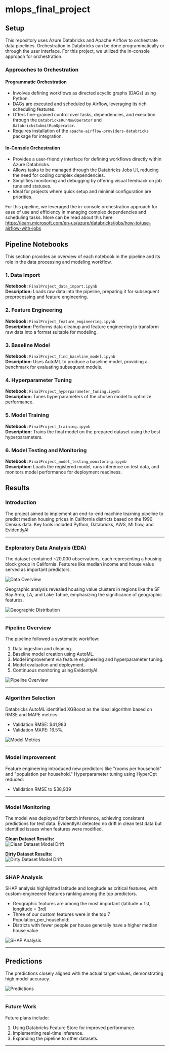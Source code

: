 # mlops_final_project

## Setup

This repository uses Azure Databricks and Apache Airflow to orchestrate data pipelines. Orchestration in Databricks can be done programmatically or through the user interface. For this project, we utilized the in-console approach for orchestration.

### Approaches to Orchestration

#### Programmatic Orchestration
- Involves defining workflows as directed acyclic graphs (DAGs) using Python.
- DAGs are executed and scheduled by Airflow, leveraging its rich scheduling features.
- Offers fine-grained control over tasks, dependencies, and execution through the `DatabricksRunNowOperator` and `DatabricksSubmitRunOperator`.
- Requires installation of the `apache-airflow-providers-databricks` package for integration.

#### In-Console Orchestration
- Provides a user-friendly interface for defining workflows directly within Azure Databricks.
- Allows tasks to be managed through the Databricks Jobs UI, reducing the need for coding complex dependencies.
- Simplifies monitoring and debugging by offering visual feedback on job runs and statuses.
- Ideal for projects where quick setup and minimal configuration are priorities.

For this pipeline, we leveraged the in-console orchestration approach for ease of use and efficiency in managing complex dependencies and scheduling tasks. More can be read about this here: https://learn.microsoft.com/en-us/azure/databricks/jobs/how-to/use-airflow-with-jobs

## Pipeline Notebooks

This section provides an overview of each notebook in the pipeline and its role in the data processing and modeling workflow.

### 1. Data Import
**Notebook:** `FinalProject_data_import.ipynb`  
**Description:** Loads raw data into the pipeline, preparing it for subsequent preprocessing and feature engineering.

### 2. Feature Engineering
**Notebook:** `FinalProject_feature_engineering.ipynb`  
**Description:** Performs data cleanup and feature engineering to transform raw data into a format suitable for modeling.

### 3. Baseline Model
**Notebook:** `FinalProject_find_baseline_model.ipynb`  
**Description:** Uses AutoML to produce a baseline model, providing a benchmark for evaluating subsequent models.

### 4. Hyperparameter Tuning
**Notebook:** `FinalProject_hyperparameter_tuning.ipynb`  
**Description:** Tunes hyperparameters of the chosen model to optimize performance.

### 5. Model Training
**Notebook:** `FinalProject_training.ipynb`  
**Description:** Trains the final model on the prepared dataset using the best hyperparameters.

### 6. Model Testing and Monitoring
**Notebook:** `FinalProject_model_testing_monitoring.ipynb`  
**Description:** Loads the registered model, runs inference on test data, and monitors model performance for deployment readiness.



## Results

### Introduction
The project aimed to implement an end-to-end machine learning pipeline to predict median housing prices in California districts based on the 1990 Census data. Key tools included Python, Databricks, AWS, MLflow, and EvidentlyAI

---

### Exploratory Data Analysis (EDA)
The dataset contained ~20,000 observations, each representing a housing block group in California. Features like median income and house value served as important predictors.

![Data Overview](results_images/df_head.png)

Geographic analysis revealed housing value clusters in regions like the SF Bay Area, LA, and Lake Tahoe, emphasizing the significance of geographic features.  

![Geographic Distribution](results_images/latitude_longitude_plot.png)

---

### Pipeline Overview
The pipeline followed a systematic workflow:
1. Data ingestion and cleaning.
2. Baseline model creation using AutoML.
3. Model improvement via feature engineering and hyperparameter tuning.
4. Model evaluation and deployment.
5. Continuous monitoring using EvidentlyAI.

![Pipeline Overview](results_images/pipeline_overview.png)

---

### Algorithm Selection
Databricks AutoML identified XGBoost as the ideal algorithm based on RMSE and MAPE metrics:
- Validation RMSE: $41,983
- Validation MAPE: 16.5%.


![Model Metrics](results_images/model_metrics.png)

---

### Model Improvement
Feature engineering introduced new predictors like "rooms per household" and "population per household." Hyperparameter tuning using HyperOpt reduced:
- Validation RMSE to $38,939


---

### Model Monitoring
The model was deployed for batch inference, achieving consistent predictions for test data. EvidentlyAI detected no drift in clean test data but identified issues when features were modified.

**Clean Dataset Results:**  
![Clean Dataset Model Drift](results_images/clean_dataset_model_drift.png)

**Dirty Dataset Results:**  
![Dirty Dataset Model Drift](results_images/dirty_dataset_model_drift.png)

---

### SHAP Analysis
SHAP analysis highlighted latitude and longitude as critical features, with custom-engineered features ranking among the top predictors.

* Geographic features are among the most important (latitude = 1st, longitude = 3rd)
* Three of our custom features were in the top 7
Population_per_household:
* Districts with fewer people per house generally have a higher median house value


![SHAP Analysis](results_images/shapely.png)

---

## Predictions
The predictions closely aligned with the actual target values, demonstrating high model accuracy.  

![Predictions](predictions.png)

---

### Future Work
Future plans include:
1. Using Databricks Feature Store for improved performance.
2. Implementing real-time inference.
3. Expanding the pipeline to other datasets.

---
